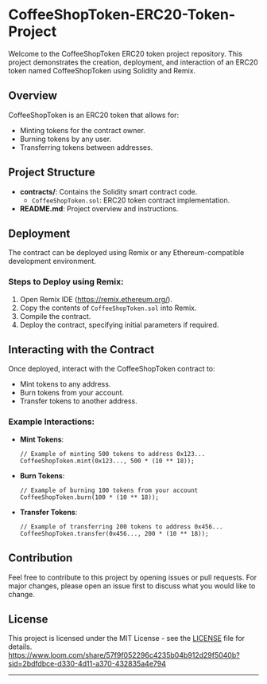 # CoffeeShopToken-ERC20-Token-Project


Welcome to the CoffeeShopToken ERC20 token project repository. This project demonstrates the creation, deployment, and interaction of an ERC20 token named CoffeeShopToken using Solidity and Remix.

## Overview

CoffeeShopToken is an ERC20 token that allows for:
- Minting tokens for the contract owner.
- Burning tokens by any user.
- Transferring tokens between addresses.

## Project Structure

- **contracts/**: Contains the Solidity smart contract code.
  - `CoffeeShopToken.sol`: ERC20 token contract implementation.
- **README.md**: Project overview and instructions.

## Deployment

The contract can be deployed using Remix or any Ethereum-compatible development environment.

### Steps to Deploy using Remix:

1. Open Remix IDE (https://remix.ethereum.org/).
2. Copy the contents of `CoffeeShopToken.sol` into Remix.
3. Compile the contract.
4. Deploy the contract, specifying initial parameters if required.

## Interacting with the Contract

Once deployed, interact with the CoffeeShopToken contract to:
- Mint tokens to any address.
- Burn tokens from your account.
- Transfer tokens to another address.

### Example Interactions:

- **Mint Tokens**:
  ```solidity
  // Example of minting 500 tokens to address 0x123...
  CoffeeShopToken.mint(0x123..., 500 * (10 ** 18));
  ```

- **Burn Tokens**:
  ```solidity
  // Example of burning 100 tokens from your account
  CoffeeShopToken.burn(100 * (10 ** 18));
  ```

- **Transfer Tokens**:
  ```solidity
  // Example of transferring 200 tokens to address 0x456...
  CoffeeShopToken.transfer(0x456..., 200 * (10 ** 18));
  ```

## Contribution

Feel free to contribute to this project by opening issues or pull requests. For major changes, please open an issue first to discuss what you would like to change.

## License

This project is licensed under the MIT License - see the [LICENSE](LICENSE) file for details.
https://www.loom.com/share/57f9f052296c4235b04b912d29f5040b?sid=2bdfdbce-d330-4d11-a370-432835a4e794

---
